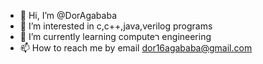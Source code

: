 - 👋 Hi, I’m @DorAgababa
- 👀 I’m interested in c,c++,java,verilog programs
- 🌱 I’m currently learning computeר engineering
- 📫 How to reach me by email dor16agababa@gmail.com

<!---
DorAgababa/DorAgababa is a ✨ special ✨ repository because its `README.md` (this file) appears on your GitHub profile.
You can click the Preview link to take a look at your changes.
--->

